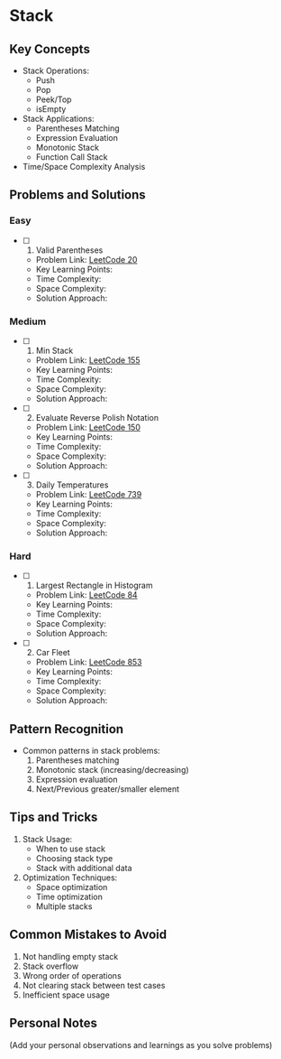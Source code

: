 # Stack

## Key Concepts

- Stack Operations:
  - Push
  - Pop
  - Peek/Top
  - isEmpty
- Stack Applications:
  - Parentheses Matching
  - Expression Evaluation
  - Monotonic Stack
  - Function Call Stack
- Time/Space Complexity Analysis

## Problems and Solutions

### Easy

- [ ] 1. Valid Parentheses
  - Problem Link: [LeetCode 20](https://leetcode.com/problems/valid-parentheses/)
  - Key Learning Points:
  - Time Complexity:
  - Space Complexity:
  - Solution Approach:

### Medium

- [ ] 1. Min Stack

  - Problem Link: [LeetCode 155](https://leetcode.com/problems/min-stack/)
  - Key Learning Points:
  - Time Complexity:
  - Space Complexity:
  - Solution Approach:

- [ ] 2. Evaluate Reverse Polish Notation

  - Problem Link: [LeetCode 150](https://leetcode.com/problems/evaluate-reverse-polish-notation/)
  - Key Learning Points:
  - Time Complexity:
  - Space Complexity:
  - Solution Approach:

- [ ] 3. Daily Temperatures
  - Problem Link: [LeetCode 739](https://leetcode.com/problems/daily-temperatures/)
  - Key Learning Points:
  - Time Complexity:
  - Space Complexity:
  - Solution Approach:

### Hard

- [ ] 1. Largest Rectangle in Histogram

  - Problem Link: [LeetCode 84](https://leetcode.com/problems/largest-rectangle-in-histogram/)
  - Key Learning Points:
  - Time Complexity:
  - Space Complexity:
  - Solution Approach:

- [ ] 2. Car Fleet
  - Problem Link: [LeetCode 853](https://leetcode.com/problems/car-fleet/)
  - Key Learning Points:
  - Time Complexity:
  - Space Complexity:
  - Solution Approach:

## Pattern Recognition

- Common patterns in stack problems:
  1. Parentheses matching
  2. Monotonic stack (increasing/decreasing)
  3. Expression evaluation
  4. Next/Previous greater/smaller element

## Tips and Tricks

1. Stack Usage:
   - When to use stack
   - Choosing stack type
   - Stack with additional data
2. Optimization Techniques:
   - Space optimization
   - Time optimization
   - Multiple stacks

## Common Mistakes to Avoid

1. Not handling empty stack
2. Stack overflow
3. Wrong order of operations
4. Not clearing stack between test cases
5. Inefficient space usage

## Personal Notes

(Add your personal observations and learnings as you solve problems)
